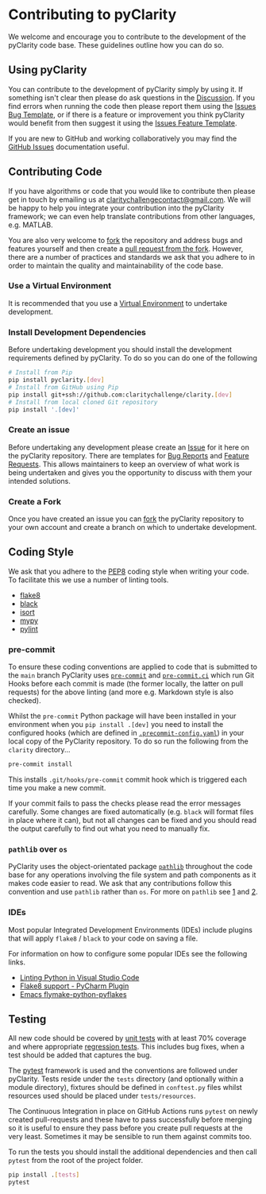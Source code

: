 # Contributing to pyClarity

We welcome and encourage you to contribute to the development of the pyClarity code base. These guidelines outline how you
can do so.

## Using pyClarity

You can contribute to the development of pyClarity simply by using it. If something isn't clear then please do ask
questions in the [Discussion](https://github.com/claritychallenge/clarity/discussions). If you find errors when running the code then please report them using the [Issues Bug
Template](https://github.com/claritychallenge/clarity/issues/new?assignees=&labels=bug%2C+question&template=bug_report.md&title=%5BBUG%5D), or if there is a feature or improvement you think pyClarity would benefit from then suggest it using the
[Issues Feature Template](https://github.com/claritychallenge/clarity/issues/new?assignees=&labels=enhancement&template=feature_request.md&title=%5BFEATURE%5D).

If you are new to GitHub and working collaboratively you may find the [GitHub Issues](https://docs.github.com/en/issues)
documentation useful.

## Contributing Code

If you have algorithms or code that you would like to contribute then please get in touch by emailing us at
[claritychallengecontact@gmail.com](mailto:claritychallengecontact@gmail.com). We will be happy to help you integrate
your contribution into the pyClarity framework; we can even help translate contributions from other languages, e.g. MATLAB.

You are also very welcome to [fork](https://docs.github.com/en/get-started/quickstart/fork-a-repo) the repository and address bugs
and features yourself and then create a [pull request from the
fork](https://docs.github.com/en/pull-requests/collaborating-with-pull-requests/proposing-changes-to-your-work-with-pull-requests/creating-a-pull-request-from-a-fork).
However, there are a number of practices and standards we ask that you adhere to in order to maintain the quality and
maintainability of the code base.

### Use a Virtual Environment

It is recommended that you use a [Virtual Environment](https://realpython.com/python-virtual-environments-a-primer/) to
undertake development.

### Install Development Dependencies

Before undertaking development you should install the development requirements defined by pyClarity.  To do so you can do one
of the following

``` bash
# Install from Pip
pip install pyclarity.[dev]
# Install from GitHub using Pip
pip install git+ssh://github.com:claritychallenge/clarity.[dev]
# Install from local cloned Git repository
pip install '.[dev]'
```

### Create an issue

Before undertaking any development please create an [Issue](https://github.com/claritychallenge/clarity/issues) for it
here on the pyClarity repository. There are templates for [Bug
Reports](https://github.com/claritychallenge/clarity/issues/new?assignees=&labels=bug&template=bug_report.md&title=%5BBUG%5D)
and [Feature
Requests](https://github.com/claritychallenge/clarity/issues/new?assignees=&labels=enhancement&template=feature_request.md&title=%5BFEATURE%5D). This
allows maintainers to keep an overview of what work is being undertaken and gives you the opportunity to discuss with
them your intended solutions.

### Create a Fork

Once you have created an issue you can
[fork](https://docs.github.com/en/pull-requests/collaborating-with-pull-requests/working-with-forks/about-forks) the
pyClarity repository to your own account and create a branch on which to undertake development.

## Coding Style

We ask that you adhere to the [PEP8](https://pep8.org/) coding style when writing your code. To facilitate this we use a
number of linting tools.

* [flake8](https://flake8.pycqa.org/en/latest/)
* [black](https://black.readthedocs.io/en/stable/index.html)
* [isort](https://pycqa.github.io/isort/)
* [mypy](https://mypy.readthedocs.io/en/stable/)
* [pylint](pylint.org)

### pre-commit

To ensure these coding conventions are applied to code that is submitted to the `main` branch PyClarity uses
[`pre-commit`](https://pre-commit.com/) and [`pre-commit.ci`](https://pre-commit.ci) which run Git Hooks before each
commit is made (the former locally, the latter on pull requests) for the above linting (and more e.g. Markdown style is
also checked).

Whilst the `pre-commit` Python package will have been installed in your environment when you `pip install .[dev]` you
need to install the configured hooks (which are defined in
[`.precommit-config.yaml`](https://github.com/claritychallenge/clarity/blob/main/.pre-commit-config.yaml)) in your local
copy of the PyClarity repository. To do so run the following from the `clarity` directory...

``` bash
pre-commit install
```

This installs `.git/hooks/pre-commit` commit hook which is triggered each time you make a new commit.

If your commit fails to pass the checks please read the error messages carefully. Some changes are fixed automatically
(e.g. `black` will format files in place where it can), but not all changes can be fixed and you should read the output
carefully  to find out what you need to manually fix.

### `pathlib` over `os`

PyClarity uses the object-orientated package [`pathlib`](https://docs.python.org/3/library/pathlib.html)
throughout the code base for any operations involving the file system and path components as it makes code easier to
read. We ask that any contributions follow this convention and use `pathlib` rather than `os`. For more on `pathlib` see
[1] and [2].

### IDEs

Most popular Integrated Development Environments (IDEs) include plugins that will apply `flake8` / `black` to your code
on saving a file.

For information on how to configure some popular IDEs see the following links.

* [Linting Python in Visual Studio Code](https://code.visualstudio.com/docs/python/linting)
* [Flake8 support - PyCharm Plugin](https://plugins.jetbrains.com/plugin/11563-flake8-support)
* [Emacs flymake-python-pyflakes](https://github.com/purcell/flymake-python-pyflakes/)

## Testing

All new code should be covered by [unit
tests](https://carpentries-incubator.github.io/python-testing/04-units/index.html) with at least 70% coverage and where
appropriate [regression tests](https://carpentries-incubator.github.io/python-testing/07-integration/index.html). This
includes bug fixes, when a test should be added that captures the bug.

The [pytest](https://docs.pytest.org/en/7.1.x/) framework is used and the conventions are followed under
pyClarity. Tests reside under the `tests` directory (and optionally within a module directory), fixtures should be defined
in `conftest.py` files whilst resources used should be placed under `tests/resources`.

The Continuous Integration in place on GitHub Actions runs `pytest` on newly created pull-requests and these have to
pass successfully before merging so it is useful to ensure they pass before you create pull requests at the very
least. Sometimes it may be sensible to run them against commits too.

To run the tests you should install the additional dependencies and then call `pytest` from the root of the project
folder.

``` bash
pip install .[tests]
pytest
```

[1]: https://treyhunner.com/2018/12/why-you-should-be-using-pathlib/
[2]: https://treyhunner.com/2019/01/no-really-pathlib-is-great/
